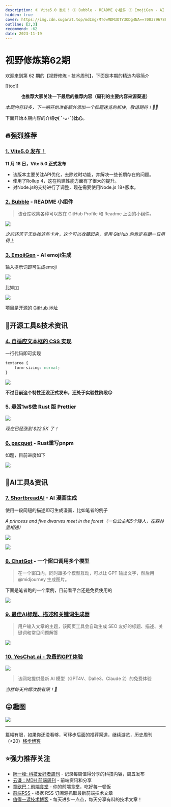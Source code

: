 ```yaml
---
description: ① Vite5.0 发布！ ② Bubble - README 小组件 ③ EmojiGen - AI emoji生成 ④ 自适应文本框的 CSS 实现 ⑤ 悬赏1w$做 Rust 版 Prettier ⑥ pacquet - Rust重写pnpm ⑦ ShortbreadAI - AI 漫画生成 ⑧ ChatGot - 一个窗口调用多个模型 ⑨ 最佳AI标题、描述和关键词生成器 ⑩ YesChat.ai - 免费的GPT体验
hidden: true
cover: https://img.cdn.sugarat.top/mdImg/MTcwMDM3OTY3ODg4NA==700379678884
outline: [2,3]
recommend: -62
date: 2023-11-19
---
```


# 视野修炼第62期

欢迎来到第 62 期的【视野修炼 - 技术周刊】，下面是本期的精选内容简介

[[toc]]

<center>

**​也推荐大家关注一下最后的推荐内容（周刊的主要内容来源渠道）**
</center>

*本期内容较多，下一期开始准备额外添加一个标题速览的板块，敬请期待！🙏🏻*

下面开始本期内容的介绍**ღ( ´･ᴗ･` )比心**。
## 🔥强烈推荐
### [1. Vite5.0 发布！](https://mp.weixin.qq.com/s/36Jt66AEDk16EvxodqxXuA)
**11 月 16 日，Vite 5.0 正式发布**

* 该版本主要关注API优化，去除过时功能，并解决一些长期存在的问题。
* 使用了Rollup 4，这在构建性能方面有了很大的提升。
* 对Node.js的支持进行了调整，现在需要使用Node.js 18+版本。

### [2. Bubble](https://github.com/LHRUN/bubble/tree/main) - README 小组件

>该仓库收集各种可以放在 GitHub Profile 和 Readme 上面的小组件。

![](https://img.cdn.sugarat.top/mdImg/MTcwMDM4MzUwMTU0MQ==700383501541)

*之前还苦于无处找这些卡片，这个可以收藏起来，常用 GitHub 的肯定有朝一日用得上*


### [3. EmojiGen](https://emoji.fly.dev/) - AI emoji生成

输入提示词即可生成emoji

![](https://img.cdn.sugarat.top/mdImg/MTcwMDM4MTk5MTQ2MA==700381991460)

比如`🐸👑`

![](https://img.cdn.sugarat.top/mdImg/MTcwMDM4MjA0NTA1NQ==700382045055)

项目是开源的 [GitHub 地址](https://github.com/cbh123/emoji)

## 🔧开源工具&技术资讯

### [4. 自适应文本框的 CSS 实现](https://www.amitmerchant.com/textarea-auto-increase-height/)
一行代码即可实现
```css
textarea {
    form-sizing: normal;
}
```

![](https://img.cdn.sugarat.top/mdImg/MTcwMDM4MTI3MjIxMQ==700381272211)


**不过目前这个特性还没正式发布，还处于实验性阶段😛**

### 5. 悬赏1w$做 Rust 版 Prettier

![](https://img.cdn.sugarat.top/mdImg/MTcwMDM4NDQyODgyMA==700384428820)

*现在已经涨到 $22.5K 了！*

### [6. pacquet](https://github.com/pnpm/pacquet) - Rust重写pnpm

如题，目前进度如下

![](https://img.cdn.sugarat.top/mdImg/MTcwMDM4NTAwMDgzMQ==700385000831)
## 🤖AI工具&资讯
### [7. ShortbreadAI](https://shortbread.ai/) - AI 漫画生成

使用一段简短的描述即可生成漫画，比如笔者的例子

*A princess and five dwarves meet in the forest（一位公主和5个矮人，在森林里相遇）*

![](https://img.cdn.sugarat.top/mdImg/MTcwMDM4NjU3MzEwNw==700386573107)

![](https://img.cdn.sugarat.top/mdImg/MTcwMDM4NjU1MDc4Mg==700386550782)

### [8. ChatGot](https://start-chat.chatgot.io/) - 一个窗口调用多个模型

>在一个窗口内，同时跟多个模型互动，可以让 GPT 输出文字，然后用 @midjourney 生成图片。

下面是笔者跑的一个案例，目前看平台还是免费使用的

![](https://img.cdn.sugarat.top/mdImg/MTcwMDM4MzAzNzI5OQ==700383037299)

### [9. 最佳AI标题、描述和关键词生成器](https://aitdk.com/zh-CN/)
>用户输入文章的主题，该网页工具会自动生成 SEO 友好的标题、描述、关键词和常见问题解答

![](https://img.cdn.sugarat.top/mdImg/MTcwMDM4MzM1ODYxOQ==700383358619)

### [10. YesChat.ai - 免费的GPT体验](https://www.yeschat.ai/)

![](https://img.cdn.sugarat.top/mdImg/MTcwMDM4Mzk1NzQzMQ==700383957431)

>该网站提供最新 AI 模型（GPT4V、Dalle3、Claude 2）的免费体验

*当然每天白嫖次数有限！🤭*

## 😛趣图

![](https://img.cdn.sugarat.top/mdImg/MTcwMDM3OTA0OTYxNg==700379049616)

---

篇幅有限，如果你还没看够，可移步后面的推荐渠道，继续游览，历史周刊（<20）[移步博客](https://sugarat.top/weekly/index.html)

## ⭐️强力推荐关注
* [阮一峰: 科技爱好者周刊](https://www.ruanyifeng.com/blog/archives.html) - 记录每周值得分享的科技内容，周五发布
* [云谦：MDH 前端周刊](https://mdhweekly.com/) - 前端资讯和分享
* [童欧巴：前端食堂](https://github.com/Geekhyt/weekly) - 你的前端食堂，吃好每一顿饭
* [前端RSS](https://fed.chanceyu.com/) - 根据 RSS 订阅源抓取最新前端技术文章
* [值得一读技术博客](https://daily-blog.chlinlearn.top/) - 每天进步一点点，每天分享有料的技术文章！